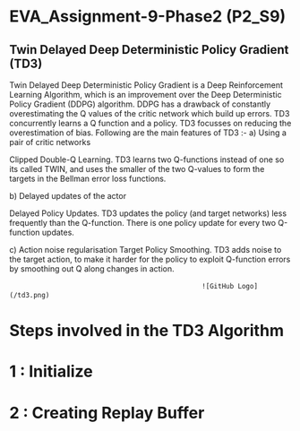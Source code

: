 # EVA_Assignment-9-Phase2 (P2_S9)

## Twin Delayed Deep Deterministic Policy Gradient (TD3)

Twin Delayed Deep Deterministic Policy Gradient is a Deep Reinforcement Learning Algorithm, which is an improvement over the
Deep Deterministic Policy Gradient (DDPG) algorithm. DDPG has a drawback of constantly overestimating the Q values of the critic network
which build up errors. TD3 concurrently learns a Q function and a policy.
TD3 focusses on reducing the overestimation of bias.
Following are the main features of TD3 :- 
a) Using a pair of critic networks

Clipped Double-Q Learning. TD3 learns two Q-functions instead of one so its called TWIN, and uses the smaller of the two Q-values to form the targets in the Bellman error loss functions.

b) Delayed updates of the actor

Delayed Policy Updates. TD3 updates the policy (and target networks) less frequently than the Q-function. There is one policy update for every two Q-function updates.

c) Action noise regularisation
Target Policy Smoothing. TD3 adds noise to the target action, to make it harder for the policy to exploit Q-function errors by smoothing out Q along changes in action.

                                                    ![GitHub Logo](/td3.png)
                                                    
                                                    
# Steps involved in the TD3 Algorithm

  # 1 : Initialize
  
  # 2 : Creating Replay Buffer



